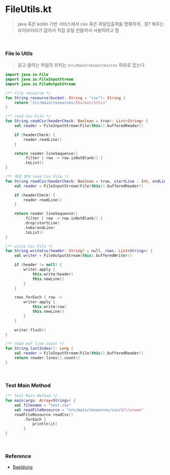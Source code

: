# FileUtils.kt
> java 혹은 kotlin 기반 서비스에서 csv 혹은 파일입출력을 명확하게.. 잘? 해주는 라이브러리가 없어서 직접 유틸 만들어서 사용하려고 함

<br />

### File Io Utils

> 읽고 쓸려는 파일의 위치는 `src/main/resources/csv` 하위로 잡는다.


```kotlin
import java.io.File
import java.io.FileInputStream
import java.io.FileOutputStream

/** file resource */
fun String.resource(bucket: String = "csv"): String {
    return "src/main/resources/$bucket/$this"
}

/** read Csv File */
fun String.readCsv(headerCheck: Boolean = true): List<String> {
    val reader = FileInputStream(File(this)).bufferedReader()

    if (headerCheck) {
        reader.readLine()
    }

    return reader.lineSequence()
        .filter { row -> row.isNotBlank() }
        .toList()
}

/** 특정 범위 read Csv File */
fun String.readCsv(headerCheck: Boolean = true, startLine : Int, endLine: Int): List<String> {
    val reader = FileInputStream(File(this)).bufferedReader()

    if (headerCheck) {
        reader.readLine()
    }

    return reader.lineSequence()
        .filter { row -> row.isNotBlank() }
        .drop(startLine)
        .take(endLine)
        .toList()
}

/** write Csv File */
fun String.writeCsv(header: String? = null, rows: List<String>) {
    val writer = FileOutputStream(this).bufferedWriter()

    if (header != null) {
        writer.apply {
            this.write(header)
            this.newLine()
        }
    }

    rows.forEach { row ->
        writer.apply {
            this.write(row)
            this.newLine()
        }
    }

    writer.flush()
}

/** read eof line count */
fun String.lastIndex(): Long {
    val reader = FileInputStream(File(this)).bufferedReader()
    return reader.lines().count()
}
```

<br />

### Test Main Method
```kotlin
/** Test Main Method */
fun main(args: Array<String>) {
    val filename = "test.csv"
    val readFileResource = "src/main/resources/csv/$filename"
    readFileResource.readCsv()
        .forEach {
            println(it)
        }
}
```

<br />

### Reference

- [Baeldung](https://www.baeldung.com/kotlin/csv-files)
